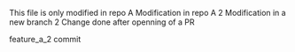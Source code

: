 This file is only modified in repo A
Modification in repo A 2
Modification in a new branch 2
Change done after openning of a PR

feature_a_2 commit

